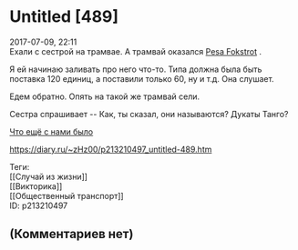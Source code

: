 Untitled [489]
==============

  
2017-07-09, 22:11  
 Ехали с сестрой на трамвае. А трамвай оказался  [Pesa Fokstrot](Космический%20корабль)  .   
   
 Я ей начинаю заливать про него что-то. Типа должна была быть поставка 120 единиц, а поставили только 60, ну и т.д. Она слушает.   
   
 Едем обратно. Опять на такой же трамвай сели.   
   
 Сестра спрашивает -- Как, ты сказал, они называются? Дукаты Танго?   
   
  [Что ещё с нами было](http://docgoldenhand.diary.ru/p213210578.htm)    
  
<https://diary.ru/~zHz00/p213210497_untitled-489.htm>  
  
Теги:  
[[Случай из жизни]]  
[[Викторика]]  
[[Общественный транспорт]]  
ID: p213210497  


(Комментариев нет)
------------------